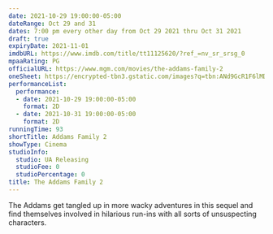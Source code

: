 ```yaml
---
date: 2021-10-29 19:00:00-05:00
dateRange: Oct 29 and 31
dates: 7:00 pm every other day from Oct 29 2021 thru Oct 31 2021
draft: true
expiryDate: 2021-11-01
imdbURL: https://www.imdb.com/title/tt11125620/?ref_=nv_sr_srsg_0
mpaaRating: PG
officialURL: https://www.mgm.com/movies/the-addams-family-2
oneSheet: https://encrypted-tbn3.gstatic.com/images?q=tbn:ANd9GcR1F6lMDDoZjESJZFalH0I8t_gQPnbem8-jGYxYLJFHj-DfgQwq
performanceList:
  performance:
  - date: 2021-10-29 19:00:00-05:00
    format: 2D
  - date: 2021-10-31 19:00:00-05:00
    format: 2D
runningTime: 93
shortTitle: Addams Family 2
showType: Cinema
studioInfo:
  studio: UA Releasing
  studioFee: 0
  studioPercentage: 0
title: The Addams Family 2
---
```


The Addams get tangled up in more wacky adventures in this sequel and find themselves involved in hilarious run-ins with all sorts of unsuspecting characters.